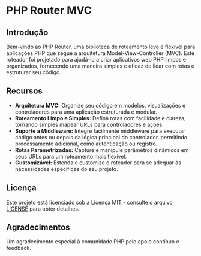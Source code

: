 # PHP Router MVC

## Introdução

Bem-vindo ao PHP Router, uma biblioteca de roteamento leve e flexível para aplicações PHP que segue a arquitetura Model-View-Controller (MVC). Este roteador foi projetado para ajudá-lo a criar aplicativos web PHP limpos e organizados, fornecendo uma maneira simples e eficaz de lidar com rotas e estruturar seu código.

## Recursos

- **Arquitetura MVC:** Organize seu código em modelos, visualizações e controladores para uma aplicação estruturada e modular.
- **Roteamento Limpo e Simples:** Defina rotas com facilidade e clareza, tornando simples mapear URLs para controladores e ações.
- **Suporte a Middleware:** Integre facilmente middleware para executar código antes ou depois da lógica principal do controlador, permitindo processamento adicional, como autenticação ou registro.
- **Rotas Parametrizadas:** Capture e manipule parâmetros dinâmicos em seus URLs para um roteamento mais flexível.
- **Customizável:** Estenda e customize o roteador para se adequar às necessidades específicas do seu projeto.

## Licença

Este projeto está licenciado sob a Licença MIT - consulte o arquivo [LICENSE](LICENSE) para obter detalhes.

## Agradecimentos

Um agradecimento especial à comunidade PHP pelo apoio contínuo e feedback.

